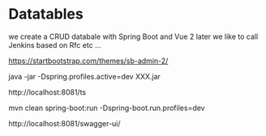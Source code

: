 # Datatables

we create a CRUD databale with Spring Boot and Vue 2
later we like to call Jenkins based on Rfc etc ...

https://startbootstrap.com/themes/sb-admin-2/

java -jar -Dspring.profiles.active=dev XXX.jar

http://localhost:8081/ts


mvn clean spring-boot:run -Dspring-boot.run.profiles=dev


 http://localhost:8081/swagger-ui/